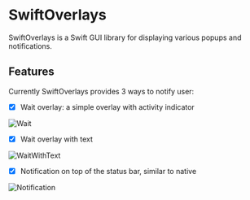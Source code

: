 # SwiftOverlays

SwiftOverlays is a Swift GUI library for displaying various popups and notifications.


## Features

Currently SwiftOverlays provides 3 ways to notify user:

- [x] Wait overlay: a simple overlay with activity indicator

![Wait](http://i.imgur.com/fhh37RSl.png)

- [x] Wait overlay with text 

![WaitWithText](http://i.imgur.com/tlTELmXl.png)

- [x] Notification on top of the status bar, similar to native

![Notification](http://i.imgur.com/vTu5Kvkl.png)
